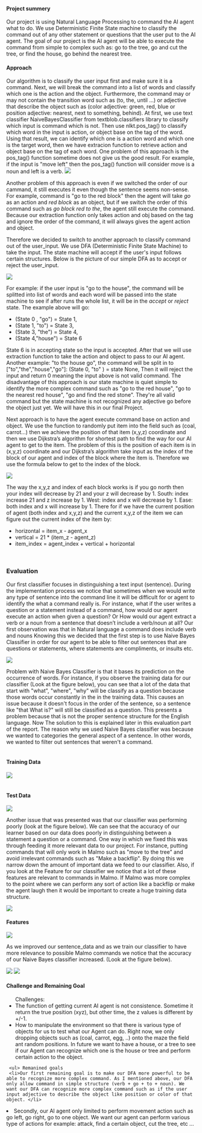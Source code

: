 <h4><b>Project summery</b></h4> 
  Our project is using Natural Language Processing to command the AI agent what to do. We use Deterministic Finite State machine to classify the command out of any other statement or questions that the user put to the AI agent. The goal of our project is the AI agent will be able to execute the command from simple to complex such as: go to the tree, go and cut the tree, or find the house, go behind the nearest tree.
<br>
<h4><b>Approach</b></h4> 
  Our algorithm is to classify the user input first and make sure it is a command. Next, we will break the command into a list of words and classify which one is the action and the object. Furthermore, the command may or may not contain the transition word such as (to, the, until ...) or adjective that describe the object such as (color adjective: green, red, blue or position adjective: nearest, next to something, behind). At first, we use text classifier NaiveBayesClassifier from textblob.classifiers library to classify which input is command which is not. Then use nlkt.pos_tag() to classify which word in the input is action, or object base on the tag of the word. Using that result, we can identify which one is a action word and which one is the target word, then we have extracion function to retrieve action and object base on the tag of each word. One problem of this approach is the pos_tag() function sometime does not give us the good result. For example, if the input is "move left" then the pos_tag() function will consider move is a noun and left is a verb. 

<img src="http://farm5.staticflickr.com/4202/34139820603_18238f2c97_b.jpg">

Another problem of this approach is even if we switched the order of our cammand, it still executes it even though the sentence seems non-sense. For example, command is "go to the red block" then the agent will take <i>go</i> as an action and <i>red block</i> as an object, but if we switch the order of this command such as <i>go block red to the</i>, the agent still execute the command. Because our extraction function only takes action and obj based on the tag and ignore the order of the command, it will always gives the agent action and object.
  
  Therefore we decided to switch to another approach to classify command out of the user_input. We use DFA (Deterministic Finite State Machine) to take the input. The state machine will accept if the user's input follows certain structures. Below is the picture of our simple DFA as to accept or reject the user_input. 

<img src="http://farm5.staticflickr.com/4221/34799352621_6e541fdafe_b.jpg">

For example: if the user input is "go to the house", the command will be splitted into list of words and each word will be passed into the state machine to see if after runs the whole list, it will be in the <i>accept</i> or <i>reject</i> state. The example above will go:

<ul>
<li>(State 0 , "go") = State 1, </li>
<li>(State 1, "to") = State 3,</li>
<li>(State 3, "the") = State 4,</li>
<li>(State 4,"house") = State 6</li>
</ul>

State 6 is in accepting state so the input is accepted. After that we will use extraction function to take the action and object to pass to our AI agent. 
Another example: "to the house go", the command will be split in to ["to","the","house","go"]:
(State 0, "to" ) = state None, 
Then it will reject the input and return 0 meaning the input above is not valid command.
The disadvantage of this approach is our state machine is quiet simple to identify the more complex command such as "go to the red house", "go to the nearest red house", "go and find the red stone". They're all valid command but the state machine is not recognized any adjective go before the object just yet. We will have this in our final Project.

Next approach is to have the agent execute command base on action and object. We use the function to randomly put item into the field such as (coal, carrot...) then we achieve the position of that item (x,y,z) coordinate and then we use Dijkstra’s algorithm for shortest path to find the way for our AI agent to get to the item. The problem of this is the position of each item is in (x,y,z) coordinate and our Dijkstra’s algorithm take input as the index of the block of our agent and index of the block where the item is. Therefore we use the formula below to get to the index of the block.

<img src="http://farm5.staticflickr.com/4243/34767366632_9efc3504f8_b.jpg">

The way the x,y,z and index of each block works is if you go north then your index will decrease by 21 and your z will decrease by 1. South: index increase 21 and z increase by 1. West: index and x will decrease by 1. Ease: both index and x will increase by 1. There for if we have the current position of agent (both index and x,y,z) and the current x,y,z of the item we can figure out the current index of the item by:

<ul>
<li>horizontal = item_x - agent_x </li>
<li>vertical = 21 * (item_z - agent_z)</li>
<li>item_index = agent_index + vertical + horizontal</li>
</ul>
<br>
<h3><b>Evaluation</b></h3>

Our first classifier focuses in distinguishing a text input (sentence). During the implementation process we notice that sometimes when we would write any type of sentence into the command line it will be difficult for or agent to identify the what a command really is. For instance, what if the user writes a question or a statement instead of a command, how would our agent execute an action when given a question? Or How would our agent extract a verb or a noun from a sentence that doesn’t include a verb/noun at all? Our first observation was that in Natural language a command does include verb and nouns Knowing this we decided that the first step is to use Naive Bayes Classifier in order for our agent to be able to filter out sentences that are questions or statements, where statements are compliments, or insults etc.

<img src="http://farm5.staticflickr.com/4270/34891425106_0323cecf89_b.jpg">


Problem with Naive Bayes Classifier is that it bases its prediction on the occurrence of words. For instance, if you observe the training data for our classifier (Look at the figure below), you can see that a lot of the data that start with "what", "where", "why" will be classify as a question because those words occur constantly in the in the training data. This causes an issue because it doesn't focus in the order of the sentence, so a sentence like "that What is?" will still be classified as a question. This presents a problem because that is not the proper sentence structure for the English language. Now The solution to this is explained later in this evaluation part of the report. The reason why we used Naive Bayes classifier was because we wanted to categories the general aspect of a sentence. In other words, we wanted to filter out sentences that weren't a command.
<br><br>
<h4>Training Data</h4>
<img src="http://farm5.staticflickr.com/4228/34800541851_e7e6e4cba9_b.jpg">
<br><br>
<h4>Test Data</h4>
<img src="http://farm5.staticflickr.com/4223/34122301603_0b22425f0c_b.jpg">






Another issue that was presented was that our classifier was performing poorly (look at the figure below). We can see that the accuracy of our learner based on our data does poorly in distinguishing between a statement a question or a command. One way in which we fixed this was through feeding it more relevant data to our project. For instance, putting commands that will only work in Malmo such as "move to the tree" and avoid irrelevant commands such as "Make a backflip". By doing this we narrow down the amount of important data we feed to our classifier. Also, if you look at the Feature for our classifier we notice that a lot of these features are relevant to commands in Malmo. If Malmo was more complex to the point where we can perform any sort of action like a backflip or make the agent laugh then it would be important to create a huge training data structure.

<img src="http://farm5.staticflickr.com/4244/34800409321_00b86d568c_b.jpg">
<br>
<h4>Features</h4>
<img src="http://farm5.staticflickr.com/4267/34891960246_9a7b450c5c_b.jpg">

As we improved our sentence_data and as we train our classifier to have more relevance to possible Malmo commands we notice that the accuracy of our Naive Bayes classifier increased. (Look at the figure below).

<img src="http://farm5.staticflickr.com/4195/34891619076_aaa70f8c6b_b.jpg">
<img src="http://farm5.staticflickr.com/4198/34891641866_b69ca92d0c_b.jpg">
<br>
<h4><b>Challenge and Remaining Goal</b></h4>
   <ul>Challenges: 
    <li>The function of getting current AI agent is not consistence. Sometime it return the true position (xyz), but other time, the z values is different by +/-1. </li>
     <li> How to manipulate the environment so that there is various type of objects for us to test what our Agent can do. Right now, we only dropping objects such as (coal, carrot, egg, ..) onto the maze the field ant random positions. In future we want to have a house, or a tree to see if our Agent can recognize which one is the house or tree and perform certain action to the object.</li></ul>
     
     <ul> Remanined goals
     <li>Our first remaining goal is to make our DFA more powerful to be able to recognize more complex command. As I mentioned above, our DFA only allow command in simple structure (verb + go + to + noun). We want our DFA can recognize more complex command such as if the user input adjective to describe the object like position or color of that object. </li>
  <li>Secondly, our AI agent only limited to perform movement action such as go left, go right, go to one object. We want our agent can perform various type of actions for example: attack, find a certain object, cut the tree, etc ...</li></ul>
